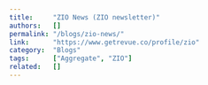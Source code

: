 ```yaml
---
title:     "ZIO News (ZIO newsletter)"
authors:   []
permalink: "/blogs/zio-news/"
link:      "https://www.getrevue.co/profile/zio"
category:  "Blogs"
tags:      ["Aggregate", "ZIO"]
related:   []
---
```

